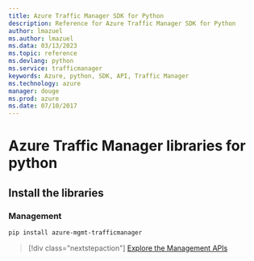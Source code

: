```yaml
---
title: Azure Traffic Manager SDK for Python
description: Reference for Azure Traffic Manager SDK for Python
author: lmazuel
ms.author: lmazuel
ms.data: 03/13/2023
ms.topic: reference
ms.devlang: python
ms.service: trafficmanager
keywords: Azure, python, SDK, API, Traffic Manager
ms.technology: azure
manager: douge
ms.prod: azure
ms.date: 07/10/2017
---
```

# Azure Traffic Manager libraries for python

## Install the libraries

### Management

```bash
pip install azure-mgmt-trafficmanager
```

> [!div class="nextstepaction"]
> [Explore the Management APIs](/python/api/overview/azure/trafficmanager/management)
